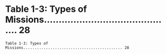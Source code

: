 # Table 1-3: Types of Missions............................................ 28

```
Table 1-3: Types of Missions............................................ 28

```
